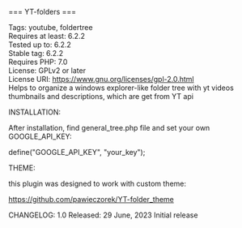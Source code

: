 === YT-folders ===

Tags: youtube, foldertree  
Requires at least: 6.2.2  
Tested up to: 6.2.2  
Stable tag: 6.2.2  
Requires PHP: 7.0  
License: GPLv2 or later  
License URI: https://www.gnu.org/licenses/gpl-2.0.html  
Helps to organize a windows explorer-like folder tree with yt videos thumbnails and descriptions, which are get from YT api


INSTALLATION:

After installation, find general_tree.php file and set your own GOOGLE_API_KEY:

define("GOOGLE_API_KEY", "your_key");

THEME:

this plugin was designed to work with custom theme:

https://github.com/pawieczorek/YT-folder_theme



CHANGELOG:
1.0
Released: 29 June, 2023
Initial release
